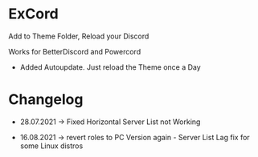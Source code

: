 # ExCord
Add to Theme Folder, Reload your Discord

Works for BetterDiscord and Powercord

- Added Autoupdate. Just reload the Theme once a Day

# Changelog

- 28.07.2021 -> Fixed Horizontal Server List not Working

- 16.08.2021 -> revert roles to PC Version again - Server List Lag fix for some Linux distros

